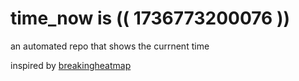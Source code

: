 # time_now is (( 1736773200076 ))

an automated repo that shows the currnent time

inspired by [breakingheatmap](https://github.com/breakingheatmap/breakingheatmap)